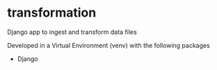 # transformation
Django app to ingest and transform data files

Developed in a Virtual Environment (venv) with the following packages
- Django
